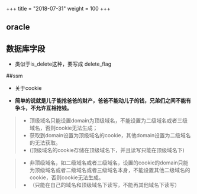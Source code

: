 +++
title = "2018-07-31"
weight = 100
+++

## oracle

## 数据库字段
- 类似于is_delete这种，要写成 delete_flag

##ssm

- 关于cookie

- **简单的说就是儿子能抢爸爸的财产，爸爸不能动儿子的钱，兄弟们之间不能有争斗，不允许互相抢钱。**

>- 顶级域名只能设置domain为顶级域名，不能设置为二级域名或者三级域名，否则cookie无法生成；
>- 获取到domain设置为顶级域名的cookie，其他domain设置为二级域名的无法获取。
>- (顶级域名的cookie存储在顶级域名下，并且读写只能在顶级域名下)

>- 非顶级域名，如二级域名或者三级域名，设置的cookie的domain只能为顶级域名或者二级域名或者三级域名本身，不能设置其他二级域名的cookie，否则cookie无法生成。
>- （只能在自己的域名和顶级域名下读写，不能再其他域名下读写）